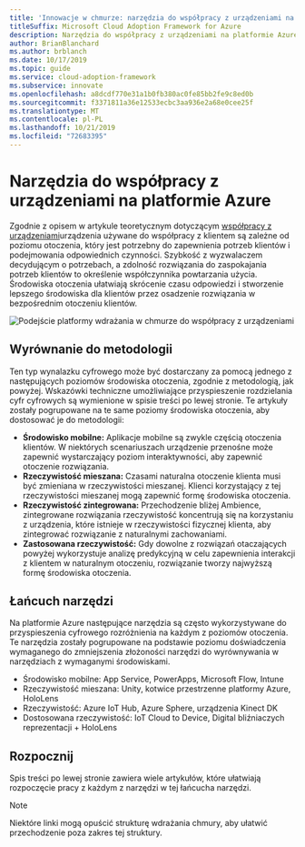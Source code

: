 ```yaml
---
title: 'Innowacje w chmurze: narzędzia do współpracy z urządzeniami na platformie Azure'
titleSuffix: Microsoft Cloud Adoption Framework for Azure
description: Narzędzia do współpracy z urządzeniami na platformie Azure
author: BrianBlanchard
ms.author: brblanch
ms.date: 10/17/2019
ms.topic: guide
ms.service: cloud-adoption-framework
ms.subservice: innovate
ms.openlocfilehash: a8dcdf770e31a1b0fb380ac0fe85bb2fe9c8ed0b
ms.sourcegitcommit: f3371811a36e12533ecbc3aa936e2a68e0cee25f
ms.translationtype: MT
ms.contentlocale: pl-PL
ms.lasthandoff: 10/21/2019
ms.locfileid: "72683395"
---
```

# <a name="tools-to-interact-with-devices-in-azure"></a>Narzędzia do współpracy z urządzeniami na platformie Azure

Zgodnie z opisem w artykule teoretycznym dotyczącym [współpracy z urządzeniami](../considerations/devices.md)urządzenia używane do współpracy z klientem są zależne od poziomu otoczenia, który jest potrzebny do zapewnienia potrzeb klientów i podejmowania odpowiednich czynności. Szybkość z wyzwalaczem decydującym o potrzebach, a zdolność rozwiązania do zaspokajania potrzeb klientów to określenie współczynnika powtarzania użycia. Środowiska otoczenia ułatwiają skrócenie czasu odpowiedzi i stworzenie lepszego środowiska dla klientów przez osadzenie rozwiązania w bezpośrednim otoczeniu klientów.

![Podejście platformy wdrażania w chmurze do współpracy z urządzeniami](../../_images/innovate/ambient-experiences.png)

## <a name="alignment-to-the-methodology"></a>Wyrównanie do metodologii

Ten typ wynalazku cyfrowego może być dostarczany za pomocą jednego z następujących poziomów środowiska otoczenia, zgodnie z metodologią, jak powyżej. Wskazówki techniczne umożliwiające przyspieszenie rozdzielania cyfr cyfrowych są wymienione w spisie treści po lewej stronie. Te artykuły zostały pogrupowane na te same poziomy środowiska otoczenia, aby dostosować je do metodologii:

- **Środowisko mobilne:** Aplikacje mobilne są zwykle częścią otoczenia klientów. W niektórych scenariuszach urządzenie przenośne może zapewnić wystarczający poziom interaktywności, aby zapewnić otoczenie rozwiązania.
- **Rzeczywistość mieszana:** Czasami naturalna otoczenie klienta musi być zmieniana w rzeczywistości mieszanej. Klienci korzystający z tej rzeczywistości mieszanej mogą zapewnić formę środowiska otoczenia.
- **Rzeczywistość zintegrowana:** Przechodzenie bliżej Ambience, zintegrowane rozwiązania rzeczywistość koncentrują się na korzystaniu z urządzenia, które istnieje w rzeczywistości fizycznej klienta, aby zintegrować rozwiązanie z naturalnymi zachowaniami.
- **Zastosowana rzeczywistość:** Gdy dowolne z rozwiązań otaczających powyżej wykorzystuje analizę predykcyjną w celu zapewnienia interakcji z klientem w naturalnym otoczeniu, rozwiązanie tworzy najwyższą formę środowiska otoczenia.

## <a name="toolchain"></a>Łańcuch narzędzi

Na platformie Azure następujące narzędzia są często wykorzystywane do przyspieszenia cyfrowego rozróżnienia na każdym z poziomów otoczenia. Te narzędzia zostały pogrupowane na podstawie poziomu doświadczenia wymaganego do zmniejszenia złożoności narzędzi do wyrównywania w narzędziach z wymaganymi środowiskami.

- Środowisko mobilne: App Service, PowerApps, Microsoft Flow, Intune
- Rzeczywistość mieszana: Unity, kotwice przestrzenne platformy Azure, HoloLens
- Rzeczywistość: Azure IoT Hub, Azure Sphere, urządzenia Kinect DK
- Dostosowana rzeczywistość: IoT Cloud to Device, Digital bliźniaczych reprezentacji + HoloLens

## <a name="get-started"></a>Rozpocznij

Spis treści po lewej stronie zawiera wiele artykułów, które ułatwiają rozpoczęcie pracy z każdym z narzędzi w tej łańcucha narzędzi.

> [!NOTE]
> Niektóre linki mogą opuścić strukturę wdrażania chmury, aby ułatwić przechodzenie poza zakres tej struktury.
